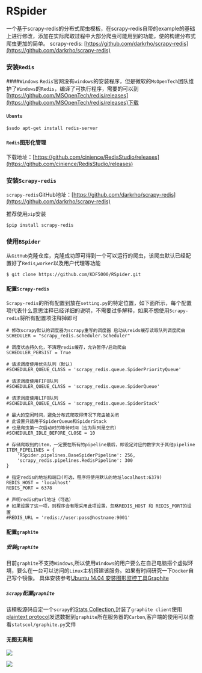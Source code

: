 # RSpider
一个基于scrapy-redis的分布式爬虫模板，在scrapy-redis自带的example的基础上进行修改，添加在实际爬取过程中大部分爬虫可能用到的功能，使的构建分布式爬虫更加的简单。
scrapy-redis: [https://github.com/darkrho/scrapy-redis](https://github.com/darkrho/scrapy-redis)

### 安装`Redis`
####`Windows`
`Redis`官网没有`windows`的安装程序，但是微软的`MsOpenTech`团队维护了`Windows`的`Redis`，编译了可执行程序，需要的可以到[https://github.com/MSOpenTech/redis/releases](https://github.com/MSOpenTech/redis/releases)下载
#### `Ubuntu`
```
$sudo apt-get install redis-server
```
#### `Redis`图形化管理
下载地址：[https://github.com/cinience/RedisStudio/releases](https://github.com/cinience/RedisStudio/releases)

### 安装`Scrapy-redis`
`scrapy-redis`GitHub地址：[https://github.com/darkrho/scrapy-redis](https://github.com/darkrho/scrapy-redis)

推荐使用`pip`安装
```
$pip install scrapy-redis
```

### 使用`BSpider`
从`GitHub`克隆仓库，克隆成功即可得到一个可以运行的爬虫，该爬虫默认已经配置好了`Redis`,`worker`以及用户代理等功能
```
$ git clone https://github.com/KDF5000/RSpider.git
```
#### 配置`Scrapy-redis`
`Scrapy-redis`的所有配置到放在`setting.py`的特定位置，如下面所示，每个配置项代表什么意思注释已经详细的说明，不需要过多解释，如果不想使用`Scrapy-redis`将所有配置项注释掉即可

```
# 修改scrapy默认的调度器为scrapy重写的调度器 启动从reids缓存读取队列调度爬虫
SCHEDULER = "scrapy_redis.scheduler.Scheduler"

# 调度状态持久化，不清理redis缓存，允许暂停/启动爬虫
SCHEDULER_PERSIST = True

# 请求调度使用优先队列（默认)
#SCHEDULER_QUEUE_CLASS = 'scrapy_redis.queue.SpiderPriorityQueue'

# 请求调度使用FIFO队列
#SCHEDULER_QUEUE_CLASS = 'scrapy_redis.queue.SpiderQueue'

# 请求调度使用LIFO队列
#SCHEDULER_QUEUE_CLASS = 'scrapy_redis.queue.SpiderStack'

# 最大的空闲时间，避免分布式爬取得情况下爬虫被关闭
# 此设置只适用于SpiderQueue和SpiderStack
# 也是爬虫第一次启动时的等待时间（应为队列是空的）
#SCHEDULER_IDLE_BEFORE_CLOSE = 10

# 存储爬取到的item，一定要在所有的pipeline最后，即设定对应的数字大于其他pipeline
ITEM_PIPELINES = {
    'RSpider.pipelines.BaseSpiderPipeline': 256,
    'scrapy_redis.pipelines.RedisPipeline': 300
}

# 指定redis的地址和端口(可选，程序将使用默认的地址localhost:6379)
REDIS_HOST = 'localhost'
REDIS_PORT = 6378

# 声明redis的url地址（可选）
# 如果设置了这一项，则程序会有限采用此项设置，忽略REDIS_HOST 和 REDIS_PORT的设置
#REDIS_URL = 'redis://user:pass@hostname:9001'
```


#### 配置`graphite`
##### 安装`graphite`
目前`graphite`不支持`Windows`,所以使用`Windows`的用户要么在自己电脑搭个虚拟环境，要么在一台可以访问的`Linux`主机搭建该服务。如果有时间研究一下`Docker`自己写个镜像。
具体安装参考[Ubuntu 14.04 安装图形监控工具Graphite](http://kdf5000.github.io/2015/08/28/Ubuntu-14-04-%E5%AE%89%E8%A3%85%E5%9B%BE%E5%BD%A2%E7%9B%91%E6%8E%A7%E5%B7%A5%E5%85%B7Graphite/)

##### `Scrapy`配置`graphite`
该模板源码自定一个`scrapy`的[Stats Collection](http://doc.scrapy.org/en/latest/topics/stats.html),封装了`graphite client`使用[plaintext protocol](http://graphite.readthedocs.org/en/latest/feeding-carbon.html)发送数据到`graphite`所在服务器的`Carbon`,客户端的使用可以查看`statscol/graphite.py`文件

#### 无图无真相
![](http://7sbpmg.com1.z0.glb.clouddn.com/img_scrapy_graphite_cmd.png)

![](http://7sbpmg.com1.z0.glb.clouddn.com/img_scrapy_graphite.png)
